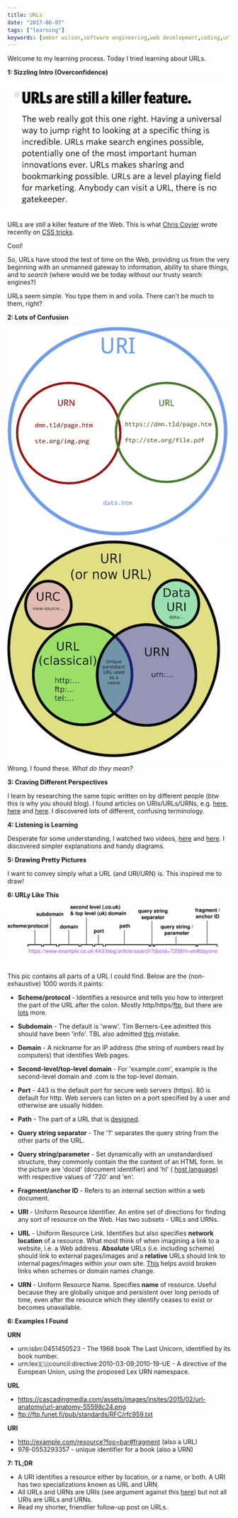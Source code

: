 ```yaml
---
title: URLs
date: "2017-06-07"
tags: ["learning"]
keywords: [amber wilson,software engineering,web development,coding,urls,links]
---
```


Welcome to my learning process. Today I tried learning about URLs.

**1: Sizzling Intro (Overconfidence)**

<a href="https://css-tricks.com/future-front-end-web-development/"><img src="img/killerfeature.png"></a>

URLs are _still_ a killer feature of the Web. This is what [Chris Coyier](http://chriscoyier.net/) wrote recently on [CSS tricks](https://css-tricks.com/).

Cool!

So, URLs have stood the test of time on the Web, providing us from the very beginning with an unmanned gateway to information, ability to share things, and to _search_ (where would we be today without our trusty search engines?)

URLs seem simple. You type them in and voila. There can't be much to them, right?

**2: Lots of Confusion**

[![URI](img/uri.png)](https://danielmiessler.com/images/URI-vs.-URL-e1464829000786.png)
[![URI](img/uri2.png)](https://webmasters.stackexchange.com/questions/19101/what-is-the-difference-between-a-uri-and-a-url)

Wrong. I found these. _What do they mean?_

**3: Craving Different Perspectives**

I learn by researching the same topic written on by different people (_btw_ this is why you should blog). I found articles on URIs/URLs/URNs, e.g. [here](https://danielmiessler.com/study/url-uri/), [here](https://damnhandy.com/2009/08/26/url-vs-uri-vs-urn-in-more-concise-terms/) and [here](https://prateekvjoshi.com/2014/02/22/url-vs-uri-vs-urn/). I discovered lots of different, confusing terminology.

**4: Listening is Learning**

Desperate for some understanding, I watched two videos, [here](https://www.youtube.com/watch?v=vpYct2npKD8) and [here](https://www.youtube.com/watch?v=if0pzXWZOfY). I discovered simpler explanations and handy diagrams.

**5: Drawing Pretty Pictures**

I want to convey simply what a URL (and URI/URN) is. This inspired me to draw!

**6: **URL**y Like This**

[![SVG diagram](img/URL.svg)](img/URL.svg)

This pic contains all parts of a URL I could find. Below are the (non-exhaustive) 1000 words it paints:

*   **Scheme/protocol** - Identifies a resource and tells you how to interpret the part of the URL after the colon. Mostly http/https/[ftp](https://en.wikipedia.org/wiki/File_Transfer_Protocol), but there are [lots](https://www.iana.org/assignments/uri-schemes/uri-schemes.xhtml) more.
*   **Subdomain** - The default is 'www'. Tim Berners-Lee admitted this should have been 'info'. TBL also admitted [this](http://www.telegraph.co.uk/technology/news/6321463/Sir-Tim-Berners-Lee-admits-forward-slashes-on-World-Wide-Web-were-a-mistake.html) mistake.
*   **Domain** - A nickname for an IP address (the string of numbers read by computers) that identifies Web pages.
*   **Second-level/top-level domain** - For 'example.com', example is the second-level domain and .com is the top-level domain.
*   **Port** - 443 is the default port for secure web servers (https). 80 is default for http. Web servers can listen on a port specified by a user and otherwise are usually hidden.
*   **Path** - The part of a URL that is [designed](http://warpspire.com/posts/url-design).
*   **Query string separator** - The '?' separates the query string from the other parts of the URL.
*   **Query string/parameter** - Set dynamically with an unstandardised structure, they commonly contain the the content of an HTML form. In the picture are 'docid' (document identifier) and 'hl' ( [host language](https://developers.google.com/custom-search/docs/xml_results?hl=en#WebSearch_Query_Parameter_Definitions)) with respective values of '720' and 'en'.
*   **Fragment/anchor ID** - Refers to an internal section within a web document.

*   **URI** - Uniform Resource Identifier. An entire set of directions for finding any sort of resource on the Web. Has two subsets - URLs and URNs.
*   **URL** - Uniform Resource Link. Identifies but also specifies **network location** of a resource. What most think of when imagining a link to a website, i.e. a Web address. **Absolute** URLs (i.e. including scheme) should link to external pages/images and a **relative** URLs should link to internal pages/images within your own site. [This](https://stackoverflow.com/questions/2005079/absolute-vs-relative-urls) helps avoid broken links when schemes or domain names change.
*   **URN** - Uniform Resource Name. Specifies **name** of resource. Useful because they are globally unique and persistent over long periods of time, even after the resource which they identify ceases to exist or becomes unavailable.

**6: Examples I Found**

**URN**

*   urn:isbn:0451450523 - The 1968 book The Last Unicorn, identified by its book number.
*   urn:lex:eu:council:directive:2010-03-09;2010-19-UE - A directive of the European Union, using the proposed Lex URN namespace.

**URL**

*   https://cascadingmedia.com/assets/images/insites/2015/02/url-anatomy/url-anatomy-55598c24.png
*   ftp://ftp.funet.fi/pub/standards/RFC/rfc959.txt

**URI**

*   http://example.com/resource?foo=bar#fragment (also a URL)
*   978-0553293357 - unique identifier for a book (also a URN)

**7: TL;DR**

*   A URI identifies a resource either by location, or a name, or both. A URI has two specializations known as URL and URN.
*   All URLs and URNs are URIs (see argument against this [here](https://stackoverflow.com/questions/176264/what-is-the-difference-between-a-uri-a-url-and-a-urn?rq=1)) but not all URIs are URLs and URNs.
*   Read my shorter, friendlier follow-up post on URLs.